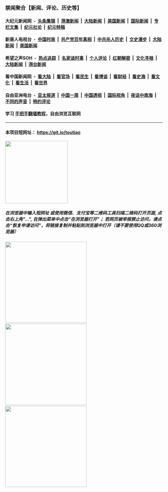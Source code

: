 ### 禁闻聚合【新闻、评论、历史等】

#### 大纪元新闻网 &nbsp;-&nbsp; [头条集锦](indexes/E头条集锦.md?t=03170731) &nbsp;|&nbsp; [港澳新闻](indexes/E港澳新闻.md?t=03170731)  &nbsp;|&nbsp; [大陆新闻](indexes/E大陆新闻.md?t=03170731) &nbsp;|&nbsp; [美国新闻](indexes/E美国新闻.md?t=03170731) &nbsp;|&nbsp; [国际新闻](indexes/E国际新闻.md?t=03170731) &nbsp;|&nbsp; [专栏文集](indexes/E专栏文集.md?t=03170731) &nbsp;|&nbsp; [纪元社论](indexes/E纪元社论.md?t=03170731) &nbsp;|&nbsp; [纪元特稿](indexes/E纪元特稿.md?t=03170731) 

#### 新唐人电视台 &nbsp;-&nbsp; [中国时局](indexes/N中国时局.md?t=03170731) &nbsp;|&nbsp; [共产党百年真相](indexes/N共产党百年真相.md?t=03170731) &nbsp;|&nbsp; [中共杀人历史](indexes/N中共杀人历史.md?t=03170731) &nbsp;|&nbsp; [文史漫步](indexes/N文史漫步.md?t=03170731) &nbsp;|&nbsp; [大陆新闻](indexes/N大陆新闻.md?t=03170731) &nbsp;|&nbsp; [美国新闻](indexes/N美国新闻.md?t=03170731)

#### 希望之声SOH &nbsp;-&nbsp; [热点追踪](indexes/H热点追踪.md?t=03170731) &nbsp;|&nbsp; [名家谈时事](indexes/H名家谈时事.md?t=03170731) &nbsp;|&nbsp; [个人评论](indexes/H个人评论.md?t=03170731)  &nbsp;|&nbsp; [红朝解密](indexes/H红朝解密.md?t=03170731) &nbsp;|&nbsp; [文化寻根](indexes/H文化寻根.md?t=03170731) &nbsp;|&nbsp; [大陆新闻](indexes/H大陆新闻.md?t=03170731) &nbsp;|&nbsp; [港台新闻](indexes/H港台新闻.md?t=03170731)

#### 看中国新闻网 &nbsp;-&nbsp; [看大陆](indexes/S看大陆.md?t=03170731) &nbsp;|&nbsp; [看官场](indexes/S看官场.md?t=03170731) &nbsp;|&nbsp; [看民生](indexes/S看民生.md?t=03170731)  &nbsp;|&nbsp; [看博谈](indexes/S看博谈.md?t=03170731) &nbsp;|&nbsp; [看财经](indexes/S看财经.md?t=03170731) &nbsp;|&nbsp; [看史海](indexes/S看史海.md?t=03170731) &nbsp;|&nbsp; [看文化](indexes/S看文化.md?t=03170731) &nbsp;|&nbsp; [看生活](indexes/S看生活.md?t=03170731) &nbsp;|&nbsp; [看世界](indexes/S看世界.md?t=03170731)

#### 自由亚洲电台 &nbsp;-&nbsp; [亚太报道](indexes/R亚太报道.md?t=03170731) &nbsp;|&nbsp; [中国一周](indexes/R中国一周.md?t=03170731) &nbsp;|&nbsp; [中国透视](indexes/R中国透视.md?t=03170731)  &nbsp;|&nbsp; [国际视角](indexes/R国际视角.md?t=03170731) &nbsp;|&nbsp; [夜话中南海](indexes/R夜话中南海.md?t=03170731) &nbsp;|&nbsp; [不同的声音](indexes/R不同的声音.md?t=03170731) &nbsp;|&nbsp; [特约评论](indexes/R特约评论.md?t=03170731)

#### 学习 [手把手翻墙教程](https://github.com/gfw-breaker/guides/wiki)，自由浏览互联网

----

#### 本项目短网址： https://git.io/toutiao
<img src="https://raw.githubusercontent.com/gfw-breaker/banned-news/master/scripts/img/qr.png" width="200px"/>  

##### 在浏览器中输入短网址 或使用微信、支付宝等二维码工具扫描二维码打开页面, 点击右上角"...", 在弹出菜单中点击“在浏览器打开”； 若网页被举报禁止访问，请点击“恢复申请访问”，将链接复制并粘贴到浏览器中打开（请不要使用QQ或360浏览器）

<img src="https://raw.githubusercontent.com/gfw-breaker/banned-news/master/scripts/img/1.png" width="260px"/> &nbsp; <img src="https://raw.githubusercontent.com/gfw-breaker/banned-news/master/scripts/img/2.png" width="260px"/> &nbsp; <img src="https://raw.githubusercontent.com/gfw-breaker/banned-news/master/scripts/img/3.png" width="260px"/>
